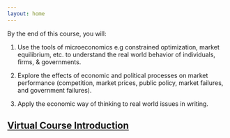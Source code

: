 ```yaml
---
layout: home
---
```


By the end of this course, you will:

1. Use the tools of microeconomics e.g constrained optimization, market equilibrium, etc. to understand the real world behavior of individuals, firms, & governments.

1. Explore the effects of economic and political processes on market performance (competition, market prices, public policy, market failures, and government failures).

1. Apply the economic way of thinking to real world issues in writing.

## [Virtual Course Introduction](https://youtu.be/X2UacKCjPE0) 


